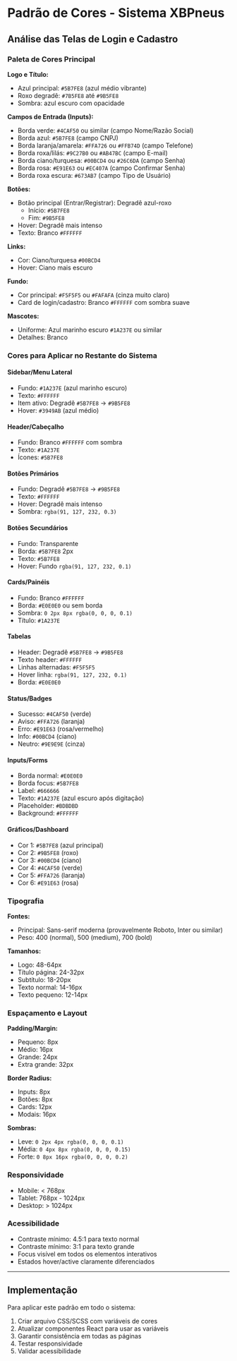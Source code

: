 # Padrão de Cores - Sistema XBPneus

## Análise das Telas de Login e Cadastro

### Paleta de Cores Principal

**Logo e Título:**
- Azul principal: `#5B7FE8` (azul médio vibrante)
- Roxo degradê: `#7B5FE8` até `#9B5FE8`
- Sombra: azul escuro com opacidade

**Campos de Entrada (Inputs):**
- Borda verde: `#4CAF50` ou similar (campo Nome/Razão Social)
- Borda azul: `#5B7FE8` (campo CNPJ)
- Borda laranja/amarela: `#FFA726` ou `#FFB74D` (campo Telefone)
- Borda roxa/lilás: `#9C27B0` ou `#AB47BC` (campo E-mail)
- Borda ciano/turquesa: `#00BCD4` ou `#26C6DA` (campo Senha)
- Borda rosa: `#E91E63` ou `#EC407A` (campo Confirmar Senha)
- Borda roxa escura: `#673AB7` (campo Tipo de Usuário)

**Botões:**
- Botão principal (Entrar/Registrar): Degradê azul-roxo
  - Início: `#5B7FE8`
  - Fim: `#9B5FE8`
- Hover: Degradê mais intenso
- Texto: Branco `#FFFFFF`

**Links:**
- Cor: Ciano/turquesa `#00BCD4`
- Hover: Ciano mais escuro

**Fundo:**
- Cor principal: `#F5F5F5` ou `#FAFAFA` (cinza muito claro)
- Card de login/cadastro: Branco `#FFFFFF` com sombra suave

**Mascotes:**
- Uniforme: Azul marinho escuro `#1A237E` ou similar
- Detalhes: Branco

### Cores para Aplicar no Restante do Sistema

#### Sidebar/Menu Lateral
- Fundo: `#1A237E` (azul marinho escuro)
- Texto: `#FFFFFF`
- Item ativo: Degradê `#5B7FE8` → `#9B5FE8`
- Hover: `#3949AB` (azul médio)

#### Header/Cabeçalho
- Fundo: Branco `#FFFFFF` com sombra
- Texto: `#1A237E`
- Ícones: `#5B7FE8`

#### Botões Primários
- Fundo: Degradê `#5B7FE8` → `#9B5FE8`
- Texto: `#FFFFFF`
- Hover: Degradê mais intenso
- Sombra: `rgba(91, 127, 232, 0.3)`

#### Botões Secundários
- Fundo: Transparente
- Borda: `#5B7FE8` 2px
- Texto: `#5B7FE8`
- Hover: Fundo `rgba(91, 127, 232, 0.1)`

#### Cards/Painéis
- Fundo: Branco `#FFFFFF`
- Borda: `#E0E0E0` ou sem borda
- Sombra: `0 2px 8px rgba(0, 0, 0, 0.1)`
- Título: `#1A237E`

#### Tabelas
- Header: Degradê `#5B7FE8` → `#9B5FE8`
- Texto header: `#FFFFFF`
- Linhas alternadas: `#F5F5F5`
- Hover linha: `rgba(91, 127, 232, 0.1)`
- Borda: `#E0E0E0`

#### Status/Badges
- Sucesso: `#4CAF50` (verde)
- Aviso: `#FFA726` (laranja)
- Erro: `#E91E63` (rosa/vermelho)
- Info: `#00BCD4` (ciano)
- Neutro: `#9E9E9E` (cinza)

#### Inputs/Forms
- Borda normal: `#E0E0E0`
- Borda focus: `#5B7FE8`
- Label: `#666666`
- Texto: `#1A237E` (azul escuro após digitação)
- Placeholder: `#BDBDBD`
- Background: `#FFFFFF`

#### Gráficos/Dashboard
- Cor 1: `#5B7FE8` (azul principal)
- Cor 2: `#9B5FE8` (roxo)
- Cor 3: `#00BCD4` (ciano)
- Cor 4: `#4CAF50` (verde)
- Cor 5: `#FFA726` (laranja)
- Cor 6: `#E91E63` (rosa)

### Tipografia

**Fontes:**
- Principal: Sans-serif moderna (provavelmente Roboto, Inter ou similar)
- Peso: 400 (normal), 500 (medium), 700 (bold)

**Tamanhos:**
- Logo: 48-64px
- Título página: 24-32px
- Subtítulo: 18-20px
- Texto normal: 14-16px
- Texto pequeno: 12-14px

### Espaçamento e Layout

**Padding/Margin:**
- Pequeno: 8px
- Médio: 16px
- Grande: 24px
- Extra grande: 32px

**Border Radius:**
- Inputs: 8px
- Botões: 8px
- Cards: 12px
- Modais: 16px

**Sombras:**
- Leve: `0 2px 4px rgba(0, 0, 0, 0.1)`
- Média: `0 4px 8px rgba(0, 0, 0, 0.15)`
- Forte: `0 8px 16px rgba(0, 0, 0, 0.2)`

### Responsividade

- Mobile: < 768px
- Tablet: 768px - 1024px
- Desktop: > 1024px

### Acessibilidade

- Contraste mínimo: 4.5:1 para texto normal
- Contraste mínimo: 3:1 para texto grande
- Focus visível em todos os elementos interativos
- Estados hover/active claramente diferenciados

---

## Implementação

Para aplicar este padrão em todo o sistema:

1. Criar arquivo CSS/SCSS com variáveis de cores
2. Atualizar componentes React para usar as variáveis
3. Garantir consistência em todas as páginas
4. Testar responsividade
5. Validar acessibilidade

